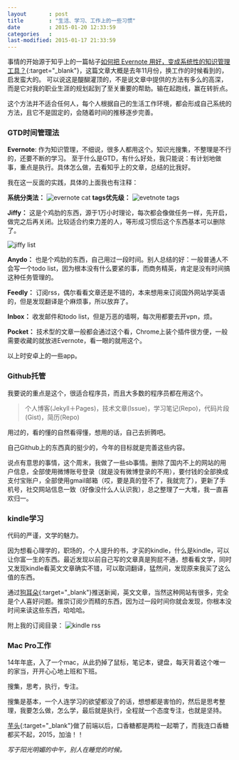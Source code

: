 ```yaml
---
layout       : post
title        : "生活、学习、工作上的一些习惯"
date         : 2015-01-20 12:33:59
categories   : 
last-modified: 2015-01-17 21:33:59
---
```


事情的开始源于知乎上的一篇帖子[如何把 Evernote 用好，变成系统性的知识管理工具？](http://www.zhihu.com/question/20232993){:target="_blank"}，这篇文章大概是去年11月份，换工作的时候看到的，启发蛮大的。
可以说这是醍醐灌顶的，不是说文章中提供的方法有多么的高深，而是它对我的职业生涯的规划起到了至关重要的帮助。输在起跑线，赢在转折点。

这个方法并不适合任何人，每个人根据自己的生活工作环境，都会形成自己系统的方法，且它不是固定的，会随着时间的推移逐步完善。

### GTD时间管理法

**Evernote**: 作为知识管理，不细说，很多人都用这个。知识光搜集，不整理是不行的，还要不断的学习。
至于什么是GTD，有什么好处，我只能说：有计划地做事，重点是执行。具体怎么做，去看知乎上的文章，总结的比我好。

我在这一反面的实践，具体的上面我也有注释：

**系统分类法：**
![evernote cat](/img/w1.png)
**tags优先级：**
![evetnote tags](/img/w4.png)

**Jiffy：** 这是个鸡肋的东西，源于1万小时理论，每次都会像做任务一样，先开启，做完之后再关闭。比较适合约束力差的人，等形成习惯后这个东西基本可以删除了。

![jiffy list](/img/w3.png)

**Anydo：** 也是个鸡肋的东西，自己用过一段时间。别人总结的好：一般普通人不会写一个todo list，因为根本没有什么要紧的事，而商务精英，肯定是没有时间搞这种任务管理的。

**Feedly：** 订阅rss，偶尔看看文章还是不错的，本来想用来订阅国外网站学英语的，但是发现翻译是个麻烦事，所以放弃了。

**Inbox：** 收发邮件和todo list，但是万恶的墙啊，每次用都要去开vpn，烦。

**Pocket：** 技术型的文章一般都会通过这个看，Chrome上装个插件很方便，一般需要收藏的就放进Evernote，看一眼的就用这个。

以上时安卓上的一些app。

### Github托管

我要说的重点是这个，很适合程序员，而且大多数的程序员都在用这个。

>个人博客(Jekyll＋Pages)，技术文章(Issue)，学习笔记(Repo)，代码片段(Gist)，简历(Repo)

用过的，看的懂的自然看得懂，想用的话，自己去折腾吧。

自己Github上的东西真的挺少的，今年的目标就是完善这些内容。

说点有意思的事情，这个周末，我做了一些sb事情。删除了国内不上的网站的用户信息，全部使用微博账号登录（就是没有微博登录的不用），要付钱的全部换成支付宝账户，全部使用gmail邮箱（哎，要是真的登不了，我就完了），更新了手机号，社交网站信息一致（好像没什么人认识我），总之整理了一大堆，我一直喜欢归一。

### kindle学习

代码的严谨，文学的魅力。

因为想看心理学的，职场的，个人提升的书，才买的kindle，什么是kindle，可以让你富一生的东西。最近发现以前自己写的文章真是狗屁不通，想看看文学，同时又发现kindle看英文文章确实不错，可以取词翻译，猛然间，发现原来我买了这么值的东西。

通过[狗耳朵](http://www.dogear.cn/){:target="_blank"}推送新闻，英文文章，当然这种网站有很多，完全是个人喜好问题。推崇订阅少而精的东西，因为过一段时间你就会发现，你根本没时间来读这些东西，哈哈哈。

附上我的订阅目录：
![kindle rss](/img/w2.png)

### Mac Pro工作

14年年底，入了一个mac，从此扔掉了鼠标，笔记本，键盘，每天背着这个唯一的家当，开开心心地上班和下班。

搜集，思考，执行，专注。

搜集是基本，一个人连学习的欲望都没了的话，想想都是害怕的，然后是思考整理，我要怎么做，怎么学，最后就是执行，全程就一个态度专注，也就是坚持。

[芋头](http://weibo.com/676588498){:target="_blank"}做了前端以后，口香糖都是两粒一起嚼了，而我连口香糖都买不起，2015，加油！！

_写于阳光明媚的中午，别人在睡觉的时候。_
